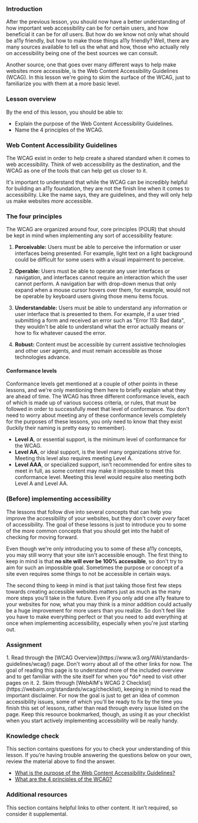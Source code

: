 ### Introduction

After the previous lesson, you should now have a better understanding of how important web accessibility can be for certain users, and how beneficial it can be for *all* users. But how do we know not only what should be a11y friendly, but how to make those things a11y friendly? Well, there are many sources available to tell us the what and how, those who actually rely on accessibility being one of the best sources we can consult.

Another source, one that goes over many different ways to help make websites more accessible, is the Web Content Accessibility Guidelines (WCAG). In this lesson we're going to skim the surface of the WCAG, just to familiarize you with them at a more basic level.

### Lesson overview

By the end of this lesson, you should be able to:

- Explain the purpose of the Web Content Accessibility Guidelines.
- Name the 4 principles of the WCAG.

### Web Content Accessibility Guidelines
<span id="wcag-purpose">The WCAG exist in order to help create a shared standard when it comes to web accessibility.</span> Think of web accessibility as the destination, and the WCAG as one of the tools that can help get us closer to it. 

It's important to understand that while the WCAG can be incredibly helpful for building an a11y foundation, they are not the finish line when it comes to accessibility. Like the name says, they are guidelines, and they will only help us make websites *more* accessible.

### The four principles

The WCAG are organized around four, core principles (POUR) that should be kept in mind when implementing any sort of accessibility feature:

1. **Perceivable:** Users must be able to perceive the information or user interfaces being presented. For example, light text on a light background could be difficult for some users with a visual impairment to perceive.

2. **Operable:** Users must be able to operate any user interfaces or navigation, and interfaces cannot require an interaction which the user cannot perform. A navigation bar with drop-down menus that only expand when a mouse cursor hovers over them, for example, would not be operable by keyboard users giving those menu items focus.

3. **Understandable:** Users must be able to understand any information or user interface that is presented to them. For example, if a user tried submitting a form and received an error such as "Error 113: Bad data", they wouldn't be able to understand what the error actually means or how to fix whatever caused the error.

4. **Robust:** Content must be accessible by current assistive technologies and other user agents, and must remain accessible as those technologies advance.

#### Conformance levels

Conformance levels get mentioned at a couple of other points in these lessons, and we're only mentioning them here to briefly explain what they are ahead of time. The WCAG has three different conformance levels, each of which is made up of various success criteria, or rules, that must be followed in order to successfully meet that level of conformance. You don't need to worry about meeting any of these conformance levels completely for the purposes of these lessons, you only need to know that they exist (luckily their naming is pretty easy to remember).

* **Level A**, or essential support, is the minimum level of conformance for the WCAG.
* **Level AA**, or ideal support, is the level many organizations strive for. Meeting this level also requires meeting Level A.
* **Level AAA**, or specialized support, isn't recommended for entire sites to meet in full, as some content may make it impossible to meet this conformance level. Meeting this level would require also meeting both Level A and Level AA.

### (Before) implementing accessibility

The lessons that follow dive into several concepts that can help you improve the accessibility of your websites, but they don't cover *every* facet of accessibility. The goal of these lessons is just to introduce you to some of the more common concepts that you should get into the habit of checking for moving forward.

Even though we're only introducing you to some of these a11y concepts, you may still worry that your site isn't accessible enough. The first thing to keep in mind is that **no site will ever be 100% accessible**, so don't try to aim for such an impossible goal. Sometimes the purpose or concept of a site even requires some things to not be accessible in certain ways.

The second thing to keep in mind is that just taking those first few steps towards creating accessible websites matters just as much as the many more steps you'll take in the future. Even if you only add one a11y feature to your websites for now, what you may think is a minor addition could actually be a huge improvement for more users than you realize. So don't feel like you have to make everything perfect or that you need to add everything at once when implementing accessibility, especially when you're just starting out.

### Assignment

<div class="lesson-content__panel" markdown="1">
1. Read through the [WCAG Overview](https://www.w3.org/WAI/standards-guidelines/wcag/) page. Don't worry about all of the other links for now. The goal of reading this page is to understand more of the included overview and to get familiar with the site itself for when you *do* need to visit other pages on it.
2. Skim through [WebAIM's WCAG 2 Checklist](https://webaim.org/standards/wcag/checklist), keeping in mind to read the important disclaimer. For now the goal is just to get an idea of common accessibility issues, some of which you'll be ready to fix by the time you finish this set of lessons, rather than read through every issue listed on the page. Keep this resource bookmarked, though, as using it as your checklist when you start actively implementing accessibility will be really handy.
</div>

### Knowledge check
This section contains questions for you to check your understanding of this lesson. If you’re having trouble answering the questions below on your own, review the material above to find the answer.

- [What is the purpose of the Web Content Accessibility Guidelines?](#wcag-purpose)
- [What are the 4 principles of the WCAG?](#the-four-principles)

### Additional resources

This section contains helpful links to other content. It isn’t required, so consider it supplemental.
